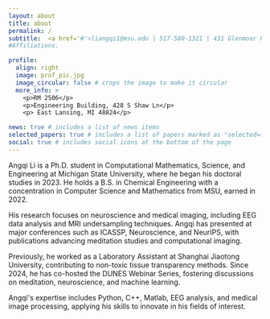 ```yaml
---
layout: about
title: about
permalink: /
subtitle:  <a href='#'>liangqi1@msu.edu | 517-580-1321 | 431 Glenmoor Rd, East Lansing, MI 48823</a>
#Affiliations.

profile:
  align: right
  image: prof_pic.jpg
  image_circular: false # crops the image to make it circular
  more_info: >
    <p>RM 2506</p>
    <p>Engineering Building, 428 S Shaw Ln</p>
    <p> East Lansing, MI 48824</p>

news: true # includes a list of news items
selected_papers: true # includes a list of papers marked as "selected={true}"
social: true # includes social icons at the bottom of the page
---
```


Angqi Li is a Ph.D. student in Computational Mathematics, Science, and Engineering at Michigan State University, where he began his doctoral studies in 2023. He holds a B.S. in Chemical Engineering with a concentration in Computer Science and Mathematics from MSU, earned in 2022.

His research focuses on neuroscience and medical imaging, including EEG data analysis and MRI undersampling techniques. Angqi has presented at major conferences such as ICASSP, Neuroscience, and NeurIPS, with publications advancing meditation studies and computational imaging.

Previously, he worked as a Laboratory Assistant at Shanghai Jiaotong University, contributing to non-toxic tissue transparency methods. Since 2024, he has co-hosted the DUNES Webinar Series, fostering discussions on meditation, neuroscience, and machine learning.

Angqi's expertise includes Python, C++, Matlab, EEG analysis, and medical image processing, applying his skills to innovate in his fields of interest.